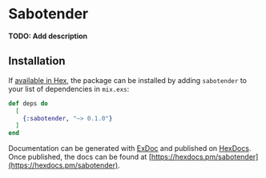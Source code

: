 # Sabotender

**TODO: Add description**

## Installation

If [available in Hex](https://hex.pm/docs/publish), the package can be installed
by adding `sabotender` to your list of dependencies in `mix.exs`:

```elixir
def deps do
  [
    {:sabotender, "~> 0.1.0"}
  ]
end
```

Documentation can be generated with [ExDoc](https://github.com/elixir-lang/ex_doc)
and published on [HexDocs](https://hexdocs.pm). Once published, the docs can
be found at [https://hexdocs.pm/sabotender](https://hexdocs.pm/sabotender).

